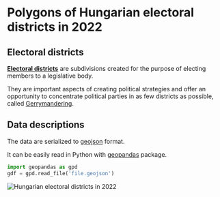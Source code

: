 # Polygons of Hungarian electoral districts in 2022

## Electoral districts
[**Electoral districts**](https://en.wikipedia.org/wiki/Electoral_district) are subdivisions created for the purpose of electing members to a legislative body.

They are important aspects of creating political strategies and offer an opportunity to concentrate political parties in as few districts as possible, called [Gerrymandering](https://en.wikipedia.org/wiki/Gerrymandering).

## Data descriptions

The data are serialized to [geojson](https://en.wikipedia.org/wiki/GeoJSON) format. 

It can be easily read in Python with [geopandas](https://geopandas.org/en/stable/getting_started.html) package.

```python
import geopandas as gpd
gdf = gpd.read_file('file.geojson')
```

![Hungarian electoral districts in 2022](https://i.imgur.com/WyTTdHp.png)







